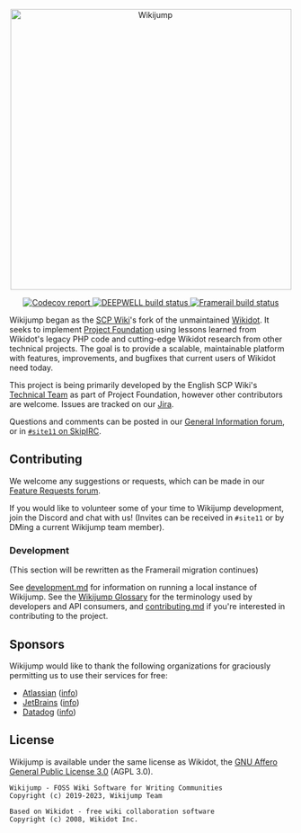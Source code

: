 <p align="center">
  <img width="500"
       src="https://github.com/scpwiki/wikijump/blob/develop/assets/logo.min.svg"
       alt="Wikijump">
</p>

<p align="center">
  <a href="https://codecov.io/gh/scpwiki/wikijump">
    <img src="https://codecov.io/gh/scpwiki/wikijump/branch/develop/graph/badge.svg?token=RDH6943FHE"
         alt="Codecov report">
  </a>

  <a href="https://github.com/scpwiki/wikijump/actions?query=workflow%3A%22%5Bdeepwell%5D+Rust%22">
    <img src="https://github.com/scpwiki/wikijump/workflows/%5Bdeepwell%5D%20Rust/badge.svg"
         alt="DEEPWELL build status">
  </a>

  <a href="https://github.com/scpwiki/wikijump/actions?query=workflow%3A%22%5Bframerail%5D+Typescript%22">
    <img src="https://github.com/scpwiki/wikijump/workflows/%5Bframerail%5D%20Typescript/badge.svg"
         alt="Framerail build status">
  </a>
</p>

Wikijump began as the [SCP Wiki](https://scpwiki.com)'s fork of the unmaintained [Wikidot](https://github.com/gabrys/wikidot).
It seeks to implement [Project Foundation](https://scpwiki.com/forum/c-3335628/general-information) using lessons learned from Wikidot's legacy PHP code and cutting-edge Wikidot research from other technical projects.
The goal is to provide a scalable, maintainable platform with features, improvements, and bugfixes that current users of Wikidot need today.

This project is being primarily developed by the English SCP Wiki's [Technical Team](http://05command.wikidot.com/technical-staff-main) as part of Project Foundation, however other contributors are welcome.
Issues are tracked on our [Jira](https://scuttle.atlassian.net/browse/WJ).

Questions and comments can be posted in our [General Information forum](https://scpwiki.com/forum/c-3335628/general-information), or in [`#site11` on SkipIRC](https://scpwiki.com/chat-guide).

## Contributing

We welcome any suggestions or requests, which can be made in our [Feature Requests forum](https://scpwiki.com/forum/c-3335630/feature-requests).

If you would like to volunteer some of your time to Wikijump development, join the Discord and chat with us! (Invites can be received in `#site11` or by DMing a current Wikijump team member).

### Development

(This section will be rewritten as the Framerail migration continues)

See [development.md](docs/development.md) for information on running a local instance of Wikijump. See the [Wikijump Glossary](docs/glossary.md) for the terminology used by developers and API consumers, and [contributing.md](docs/contributing.md) if you're interested in contributing to the project.

## Sponsors

Wikijump would like to thank the following organizations for graciously permitting us to use their services for free:

* [Atlassian](https://scuttle.atlassian.net/) ([info](https://www.atlassian.com/software/views/open-source-license-request))
* [JetBrains](https://www.jetbrains.com/phpstorm/) ([info](https://www.jetbrains.com/community/opensource/#support))
* [Datadog](https://app.datadoghq.com) ([info](https://www.datadoghq.com/partner/open-source/))

## License

Wikijump is available under the same license as Wikidot, the [GNU Affero General Public License 3.0](https://www.gnu.org/licenses/agpl-3.0.en.html) (AGPL 3.0).

```
Wikijump - FOSS Wiki Software for Writing Communities
Copyright (c) 2019-2023, Wikijump Team

Based on Wikidot - free wiki collaboration software
Copyright (c) 2008, Wikidot Inc.
```
